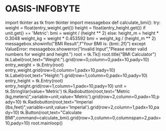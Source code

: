 # OASIS-INFOBYTE
import tkinter as tk
from tkinter import messagebox
def calculate_bmi():
    try:
        weight = float(entry_weight.get())
        height = float(entry_height.get())
        if unit.get() == 'Metric':
            bmi = weight / (height ** 2)
        else:
            height_m = height * 0.3048
            weight_kg = weight * 0.453592
            bmi = weight_kg / (height_m ** 2)
        messagebox.showinfo("BMI Result",f"Your BMI is: {bmi:.2f}")
    except ValueError:
        messagebox.showerror("Invalid Input","Please enter valid numbers for weight and height.")
root = tk.Tk()
root.title("BMI Calculator")
tk.Label(root,text="Weight:").grid(row=0,column=0,padx=10,pady=10)
entry_weight = tk.Entry(root)
entry_weight.grid(row=0,column=1,padx=10,pady=10)
tk.Label(root,text="Height:").grid(row=1,column=0,padx=10,pady=10)
entry_height = tk.Entry(root)
entry_height.grid(row=1,column=1,padx=10,pady=10)
unit = tk.StringVar(value='Metric')
tk.Radiobutton(root,text="Metric (kg,meters)",variable=unit,value='Metric').grid(row=2,column=0,padx=10,pady=10)
tk.Radiobutton(root,text="Imperial (lbs,feet)",variable=unit,value='Imperial').grid(row=2,column=1,padx=10,pady=10)
tk.Button(root,text="Calculate BMI",command=calculate_bmi).grid(row=3,column=0,columnspan=2,padx=10,pady=10)
root.mainloop()
